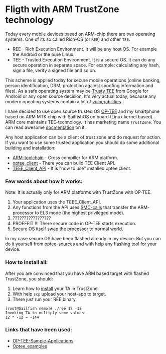 # Fligth with ARM TrustZone technology

Today every mobile devices based on ARM-chip there are two operating systems.
One of its so called Rich-OS (or `REE`) and other `TEE`.
 - REE - Rich Execution Environment. It wiil be any host OS. For example the Android or the pure Linux.
 - TEE - Trusted Execution Environment. It is a secure OS. It can do any secure operation in separate space.
For example: calculating any hash, sign a file, verify a signed file and so on.

This scheme is applied today for secure mobile operations (online banking, person identification, DRM, protection against spoofing information and files).
As a safe operating system may be [Trusty TEE](https://source.android.com/security/trusty) from Google for Android or any open source decision.
It's very actual today, because any modern opeating systems contain a lot of [vulnerabilities](https://www.cvedetails.com/vulnerability-list/vendor_id-33/product_id-47/cvssscoremin-7/cvssscoremax-7.99/Linux-Linux-Kernel.html).

I have decided to use open source trusted OS [OP-TEE](https://optee.readthedocs.io/index.html) and my smartphone based on ARM MTK chip with SailfishOS on board (Linux kernel based). 
ARM core maintains TEE-technology. It has marketing name `TrustZone`. You can read awesome [docmentation](http://infocenter.arm.com/help/topic/com.arm.doc.prd29-genc-009492c/PRD29-GENC-009492C_trustzone_security_whitepaper.pdf) on it.

Any host application can be a client of trust zone and do request for action.
If you want to use some trusted application you should do some additional building and installation:
 - [ARM-toolchain](https://www.acmesystems.it/arm9_toolchain) - Cross compiller for ARM platform.
 - [optee_client](https://github.com/OP-TEE/optee_client) - There you can build TEE Client API.
 - [TEEE_Client_API](https://optee.readthedocs.io/architecture/globalplatform_api.html#tee-internal-core-api) - It is "how to use" installed optee client.

### Few words about how it works:
Note: It is actually only for ARM platforms with TrustZone with OP-TEE.

1. Your application uses the TEEE_Client_API.
2. Any functions from the API uses [SMC-calls](http://infocenter.arm.com/help/topic/com.arm.doc.den0028b/ARM_DEN0028B_SMC_Calling_Convention.pdf#page=7&zoom=100,0,172) that transfer the ARM-processor to EL3 mode (the highest privileged mode).
3. ?????????????????
4. PROFFFIT !!! There secure code in OP-TEE starts execution.
5. Secure OS itself swap the processor to normal world.

In my case secure OS have been flashed already in my device. But you can do it yourself from [optee-sources](https://github.com/OP-TEE/optee_os) and with help any flashing tool for your device.

### How to install all:
After you are convinced that you have ARM based target with flashed TrustZone, you should:
1. Learn how to [install](https://optee.readthedocs.io/architecture/trusted_applications.html) your TA in TrustZone.
2. With help `scp` upload your host-app to target.
3. There just run your REE binary.
```console
[root@Sailfish nemo]# ./ree 12 -12
Invoking TA to multiply some values:
12 * -12 = -144
```

### Links that have been used:
 - [OP-TEE-Sample-Applications](https://github.com/linaro-swg/optee_examples)
 - [Optee_examples](https://optee.readthedocs.io/building/gits/optee_examples/optee_examples.html)
